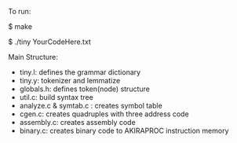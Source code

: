 To run: 

$ make

$ ./tiny YourCodeHere.txt

Main Structure:
- tiny.l: defines the grammar dictionary
- tiny.y: tokenizer and lemmatize
- globals.h: defines token(node) structure
- util.c: build syntax tree
- analyze.c & symtab.c : creates symbol table
- cgen.c: creates quadruples with three address code
- assembly.c: creates assembly code
- binary.c: creates binary code to AKIRAPROC instruction memory
